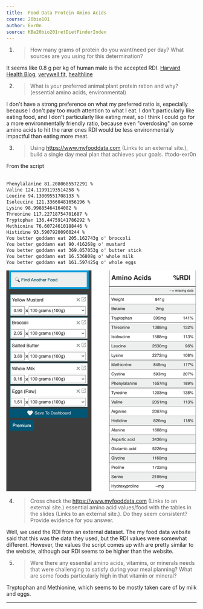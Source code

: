 ```yaml
---
title:  Food Data Protein Amino Acids
course: 20bio101
author: Exr0n
source: KBe20bio201retDietFinderIndex
---
```


1. > How many grams of protein do you want/need per day? What sources are you using for this determination?

It seems like 0.8 g per kg of human male is the accepted RDI. [Harvard Health Blog](https://www.health.harvard.edu/blog/how-much-protein-do-you-need-every-day-201506188096), [verywell fit](https://www.verywellfit.com/how-to-calculate-how-much-protein-you-need-3955709), [healthline](https://www.healthline.com/nutrition/how-much-protein-per-day)

2.  > What is your preferred animal:plant protein ration and why? (essential amino acids, environmental)

I don't have a strong preference on what my preferred ratio is, especially because I don't pay too much attention to what I eat. I don't particularly like eating food, and I don't particularly like eating meat, so I think I could go for a more environmentally friendly ratio, because even "overdosing" on some amino acids to hit the rarer ones RDI would be less environmentally impactful than eating more meat.

3.  > Using  https://www.myfooddata.com (Links to an external site.), build a single day meal plan that achieves your goals. 
#todo-exr0n

From the script
```

Phenylalanine 81.2080685572291 %
Valine 124.11991193514258 %
Leucine 94.13009551708133 %
Isoleucine 121.33660481656196 %
Lysine 98.99885464164082 %
Threonine 117.22718754701687 %
Tryptophan 136.44759141786292 %
Methionine 76.60724610188446 %
Histidine 93.59079200960244 %
You better goddamn eat 205.162743g o' broccoli
You better goddamn eat 90.416268g o' mustard
You better goddamn eat 369.057053g o' butter stick
You better goddamn eat 16.536808g o' whole milk
You better goddamn eat 161.597425g o' whole eggs

```

![](KBe20bio201retFoodDataProteinAminosDiet1.png)

4. > Cross check the https://www.myfooddata.com (Links to an external site.) essential amino acid values/food with the tables in the slides (Links to an external site.). Do they seem consistent? Provide evidence for you answer.

Well, we used the RDI from an external dataset. The my food data website said that this was the data they used, but the RDI values were somewhat different. However, the values the script comes up with are pretty similar to the website, although our RDI seems to be higher than the website.

 5. > Were there any essential amino acids, vitamins, or minerals needs that were challenging to satisfy during your meal planning?   What are some foods particularly high in that vitamin or mineral?
 
 Tryptophan and Methionine, which seems to be mostly taken care of by milk and eggs.

---
